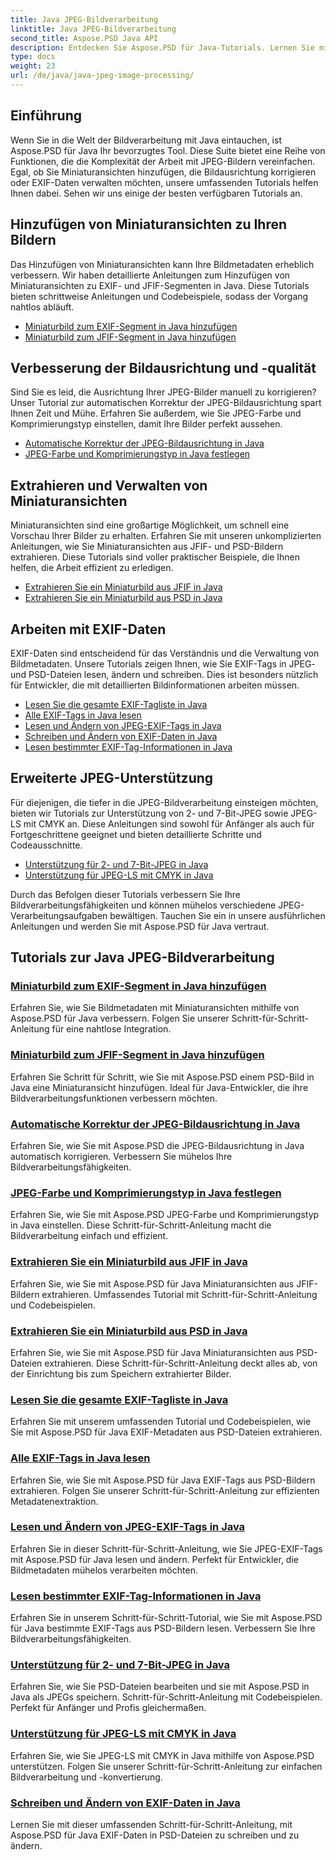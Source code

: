 ```yaml
---
title: Java JPEG-Bildverarbeitung
linktitle: Java JPEG-Bildverarbeitung
second_title: Aspose.PSD Java API
description: Entdecken Sie Aspose.PSD für Java-Tutorials. Lernen Sie mit Schritt-für-Schritt-Anleitungen und Codebeispielen den Umgang mit EXIF, JFIF, JPEG-Verarbeitung und mehr.
type: docs
weight: 23
url: /de/java/java-jpeg-image-processing/
---
```


## Einführung

Wenn Sie in die Welt der Bildverarbeitung mit Java eintauchen, ist Aspose.PSD für Java Ihr bevorzugtes Tool. Diese Suite bietet eine Reihe von Funktionen, die die Komplexität der Arbeit mit JPEG-Bildern vereinfachen. Egal, ob Sie Miniaturansichten hinzufügen, die Bildausrichtung korrigieren oder EXIF-Daten verwalten möchten, unsere umfassenden Tutorials helfen Ihnen dabei. Sehen wir uns einige der besten verfügbaren Tutorials an.

## Hinzufügen von Miniaturansichten zu Ihren Bildern

Das Hinzufügen von Miniaturansichten kann Ihre Bildmetadaten erheblich verbessern. Wir haben detaillierte Anleitungen zum Hinzufügen von Miniaturansichten zu EXIF- und JFIF-Segmenten in Java. Diese Tutorials bieten schrittweise Anleitungen und Codebeispiele, sodass der Vorgang nahtlos abläuft.

- [Miniaturbild zum EXIF-Segment in Java hinzufügen](./add-thumbnail-to-exif-segment-java/)
- [Miniaturbild zum JFIF-Segment in Java hinzufügen](./add-thumbnail-to-jfif-segment-java/)

## Verbesserung der Bildausrichtung und -qualität

Sind Sie es leid, die Ausrichtung Ihrer JPEG-Bilder manuell zu korrigieren? Unser Tutorial zur automatischen Korrektur der JPEG-Bildausrichtung spart Ihnen Zeit und Mühe. Erfahren Sie außerdem, wie Sie JPEG-Farbe und Komprimierungstyp einstellen, damit Ihre Bilder perfekt aussehen.

- [Automatische Korrektur der JPEG-Bildausrichtung in Java](./auto-correct-jpeg-image-orientation-java/)
- [JPEG-Farbe und Komprimierungstyp in Java festlegen](./set-jpeg-color-compression-type-java/)

## Extrahieren und Verwalten von Miniaturansichten

Miniaturansichten sind eine großartige Möglichkeit, um schnell eine Vorschau Ihrer Bilder zu erhalten. Erfahren Sie mit unseren unkomplizierten Anleitungen, wie Sie Miniaturansichten aus JFIF- und PSD-Bildern extrahieren. Diese Tutorials sind voller praktischer Beispiele, die Ihnen helfen, die Arbeit effizient zu erledigen.

- [Extrahieren Sie ein Miniaturbild aus JFIF in Java](./extract-thumbnail-from-jfif-java/)
- [Extrahieren Sie ein Miniaturbild aus PSD in Java](./extract-thumbnail-from-psd-java/)

## Arbeiten mit EXIF-Daten

EXIF-Daten sind entscheidend für das Verständnis und die Verwaltung von Bildmetadaten. Unsere Tutorials zeigen Ihnen, wie Sie EXIF-Tags in JPEG- und PSD-Dateien lesen, ändern und schreiben. Dies ist besonders nützlich für Entwickler, die mit detaillierten Bildinformationen arbeiten müssen.

- [Lesen Sie die gesamte EXIF-Tagliste in Java](./read-all-exif-tag-list-java/)
- [Alle EXIF-Tags in Java lesen](./read-all-exif-tags-java/)
- [Lesen und Ändern von JPEG-EXIF-Tags in Java](./read-modify-jpeg-exif-tags-java/)
- [Schreiben und Ändern von EXIF-Daten in Java](./write-modify-exif-data-java/)
- [Lesen bestimmter EXIF-Tag-Informationen in Java](./read-specific-exif-tags-info-java/)

## Erweiterte JPEG-Unterstützung

Für diejenigen, die tiefer in die JPEG-Bildverarbeitung einsteigen möchten, bieten wir Tutorials zur Unterstützung von 2- und 7-Bit-JPEG sowie JPEG-LS mit CMYK an. Diese Anleitungen sind sowohl für Anfänger als auch für Fortgeschrittene geeignet und bieten detaillierte Schritte und Codeausschnitte.

- [Unterstützung für 2- und 7-Bit-JPEG in Java](./support-2-7-bits-jpeg-java/)
- [Unterstützung für JPEG-LS mit CMYK in Java](./support-jpeg-ls-cmyk-java/)

Durch das Befolgen dieser Tutorials verbessern Sie Ihre Bildverarbeitungsfähigkeiten und können mühelos verschiedene JPEG-Verarbeitungsaufgaben bewältigen. Tauchen Sie ein in unsere ausführlichen Anleitungen und werden Sie mit Aspose.PSD für Java vertraut.
## Tutorials zur Java JPEG-Bildverarbeitung
### [Miniaturbild zum EXIF-Segment in Java hinzufügen](./add-thumbnail-to-exif-segment-java/)
Erfahren Sie, wie Sie Bildmetadaten mit Miniaturansichten mithilfe von Aspose.PSD für Java verbessern. Folgen Sie unserer Schritt-für-Schritt-Anleitung für eine nahtlose Integration.
### [Miniaturbild zum JFIF-Segment in Java hinzufügen](./add-thumbnail-to-jfif-segment-java/)
Erfahren Sie Schritt für Schritt, wie Sie mit Aspose.PSD einem PSD-Bild in Java eine Miniaturansicht hinzufügen. Ideal für Java-Entwickler, die ihre Bildverarbeitungsfunktionen verbessern möchten.
### [Automatische Korrektur der JPEG-Bildausrichtung in Java](./auto-correct-jpeg-image-orientation-java/)
Erfahren Sie, wie Sie mit Aspose.PSD die JPEG-Bildausrichtung in Java automatisch korrigieren. Verbessern Sie mühelos Ihre Bildverarbeitungsfähigkeiten.
### [JPEG-Farbe und Komprimierungstyp in Java festlegen](./set-jpeg-color-compression-type-java/)
Erfahren Sie, wie Sie mit Aspose.PSD JPEG-Farbe und Komprimierungstyp in Java einstellen. Diese Schritt-für-Schritt-Anleitung macht die Bildverarbeitung einfach und effizient.
### [Extrahieren Sie ein Miniaturbild aus JFIF in Java](./extract-thumbnail-from-jfif-java/)
Erfahren Sie, wie Sie mit Aspose.PSD für Java Miniaturansichten aus JFIF-Bildern extrahieren. Umfassendes Tutorial mit Schritt-für-Schritt-Anleitung und Codebeispielen.
### [Extrahieren Sie ein Miniaturbild aus PSD in Java](./extract-thumbnail-from-psd-java/)
Erfahren Sie, wie Sie mit Aspose.PSD für Java Miniaturansichten aus PSD-Dateien extrahieren. Diese Schritt-für-Schritt-Anleitung deckt alles ab, von der Einrichtung bis zum Speichern extrahierter Bilder.
### [Lesen Sie die gesamte EXIF-Tagliste in Java](./read-all-exif-tag-list-java/)
Erfahren Sie mit unserem umfassenden Tutorial und Codebeispielen, wie Sie mit Aspose.PSD für Java EXIF-Metadaten aus PSD-Dateien extrahieren.
### [Alle EXIF-Tags in Java lesen](./read-all-exif-tags-java/)
Erfahren Sie, wie Sie mit Aspose.PSD für Java EXIF-Tags aus PSD-Bildern extrahieren. Folgen Sie unserer Schritt-für-Schritt-Anleitung zur effizienten Metadatenextraktion.
### [Lesen und Ändern von JPEG-EXIF-Tags in Java](./read-modify-jpeg-exif-tags-java/)
Erfahren Sie in dieser Schritt-für-Schritt-Anleitung, wie Sie JPEG-EXIF-Tags mit Aspose.PSD für Java lesen und ändern. Perfekt für Entwickler, die Bildmetadaten mühelos verarbeiten möchten.
### [Lesen bestimmter EXIF-Tag-Informationen in Java](./read-specific-exif-tags-info-java/)
Erfahren Sie in unserem Schritt-für-Schritt-Tutorial, wie Sie mit Aspose.PSD für Java bestimmte EXIF-Tags aus PSD-Bildern lesen. Verbessern Sie Ihre Bildverarbeitungsfähigkeiten.
### [Unterstützung für 2- und 7-Bit-JPEG in Java](./support-2-7-bits-jpeg-java/)
Erfahren Sie, wie Sie PSD-Dateien bearbeiten und sie mit Aspose.PSD in Java als JPEGs speichern. Schritt-für-Schritt-Anleitung mit Codebeispielen. Perfekt für Anfänger und Profis gleichermaßen.
### [Unterstützung für JPEG-LS mit CMYK in Java](./support-jpeg-ls-cmyk-java/)
Erfahren Sie, wie Sie JPEG-LS mit CMYK in Java mithilfe von Aspose.PSD unterstützen. Folgen Sie unserer Schritt-für-Schritt-Anleitung zur einfachen Bildverarbeitung und -konvertierung.
### [Schreiben und Ändern von EXIF-Daten in Java](./write-modify-exif-data-java/)
Lernen Sie mit dieser umfassenden Schritt-für-Schritt-Anleitung, mit Aspose.PSD für Java EXIF-Daten in PSD-Dateien zu schreiben und zu ändern.